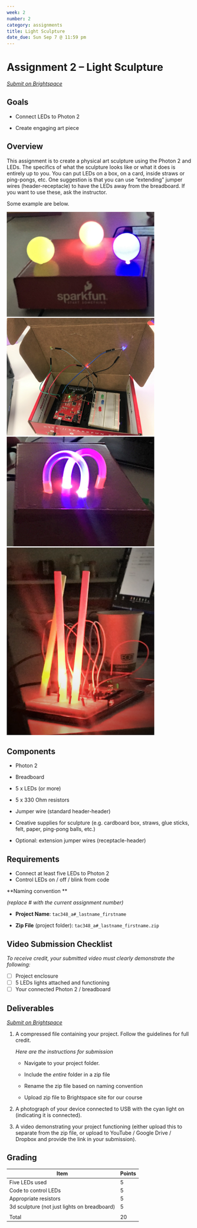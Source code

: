 ```yaml
---
week: 2
number: 2
category: assignments
title: Light Sculpture
date_due: Sun Sep 7 @ 11:59 pm
---
```


Assignment 2 – Light Sculpture
==============================

*[Submit on Brightspace](https://brightspace.usc.edu)*


Goals
-----

-   Connect LEDs to Photon 2

-   Create engaging art piece

## Overview

This assignment is to create a physical art sculpture using the Photon 2 and LEDs. The specifics of what the sculpture looks like or what it does is entirely up to you. You can put LEDs on a box, on a card, inside straws or ping-pongs, etc. One suggestion is that you can use “extending” jumper wires (header-receptacle) to have the LEDs away from the breadboard. If you want to use these, ask the instructor.

Some example are below.

<img src="media/0f1c502a12ff996e61075135e099a087.jpg" alt="" style="width:400px" />

<img src="media/1c65f2861c87d4a7bd37c6f277b98f31.jpg" alt="" style="width:400px" />

<img src="media/cbd6a25f15f5e3874043e809a7a5c6af.jpg" alt="" style="width:400px" />

<img src="media/06aae149712f15870bbe652b5bee6b9f.png" alt="" style="width:400px" />

## Components

-   Photon 2

-   Breadboard

-   5 x LEDs (or more)

-   5 x 330 Ohm resistors

-   Jumper wire (standard header-header)

-   Creative supplies for sculpture (e.g. cardboard box, straws, glue sticks,
    felt, paper, ping-pong balls, etc.)

-   Optional: extension jumper wires (receptacle-header)

## Requirements

-   Connect at least five LEDs to Photon 2
-   Control LEDs on / off / blink from code

**Naming convention **

*(replace \# with the current assignment number)*

-   **Project Name**: `tac348_a#_lastname_firstname`

-   **Zip File** (project folder): `tac348_a#_lastname_firstname.zip`

## Video Submission Checklist

*To receive credit, your submitted video must clearly demonstrate the following:*

- [ ] Project enclosure
- [ ] 5 LEDs lights attached and functioning
- [ ] Your connected Photon 2 / breadboard

Deliverables
------------

*[Submit on Brightspace](https://brightspace.usc.edu)*


1. A compressed file containing your project. Follow the guidelines for full
   credit.

   *Here are the instructions for submission*


   - Navigate to your project folder.

   - Include the *entire* folder in a zip file

   - Rename the zip file based on naming convention

   - Upload zip file to Brightspace site for our course

2. A photograph of your device connected to USB with the cyan light on (indicating it is connected).

3. A video demonstrating your project functioning (either upload this to separate from the zip file, or upload to YouTube / Google Drive / Dropbox and provide the link in your submission). 

Grading
-------

| Item                                         | Points |
| -------------------------------------------- | ------ |
| Five LEDs used                               | 5      |
| Code to control LEDs                         | 5      |
| Appropriate resistors                        | 5      |
| 3d sculpture (not just lights on breadboard) | 5      |
|                                              |        |
| Total                                        | 20     |
